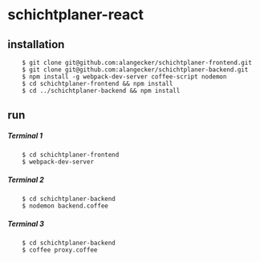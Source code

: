 # schichtplaner-react


## installation

        $ git clone git@github.com:alangecker/schichtplaner-frontend.git
        $ git clone git@github.com:alangecker/schichtplaner-backend.git
        $ npm install -g webpack-dev-server coffee-script nodemon
        $ cd schichtplaner-frontend && npm install
        $ cd ../schichtplaner-backend && npm install


## run
##### Terminal 1
        $ cd schichtplaner-frontend
        $ webpack-dev-server

##### Terminal 2
        $ cd schichtplaner-backend
        $ nodemon backend.coffee

##### Terminal 3
        $ cd schichtplaner-backend
        $ coffee proxy.coffee
